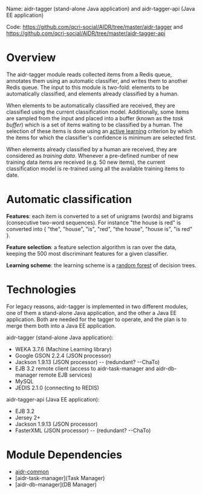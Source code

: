 Name: aidr-tagger (stand-alone Java application) and aidr-tagger-api (Java EE application)

Code: https://github.com/qcri-social/AIDR/tree/master/aidr-tagger and https://github.com/qcri-social/AIDR/tree/master/aidr-tagger-api

# Overview

The aidr-tagger module reads collected items from a Redis queue, annotates them using an automatic classifier, and writes them to another Redis queue. The input to this module is two-fold: elements to be automatically classified, and elements already classified by a human.

When elements to be automatically classified are received, they are classified using the current classification model. Additionally, some items are sampled from the input and placed into a buffer (known as the _task buffer_) which is a set of items waiting to be classified by a human. The selection of these items is done using an [active learning](https://en.wikipedia.org/wiki/Active_learning) criterion by which the items for which the classifier's confidence is minimum are selected first.

When elements already classified by a human are received, they are considered as _training data_. Whenever a pre-defined number of new training data items are received (e.g. 50 new items), the current classification model is re-trained using all the available training items to date.

# Automatic classification

**Features**: each item is converted to a set of unigrams (words) and bigrams (consecutive two-word sequences). For instance "the house is red" is converted into { "the", "house", "is", "red", "the house", "house is", "is red" }.

**Feature selection**: a feature selection algorithm is ran over the data, keeping the 500 most discriminant features for a given classifier.

**Learning scheme**: the learning scheme is a [random forest](https://en.wikipedia.org/wiki/Random_forest) of decision trees.

# Technologies

For legacy reasons, aidr-tagger is implemented in two different modules, one of them a stand-alone Java application, and the other a Java EE application. Both are needed for the tagger to operate, and the plan is to merge them both into a Java EE application.

aidr-tagger (stand-alone Java application):

* WEKA 3.7.6 (Machine Learning library)
* Google GSON 2.2.4 (JSON processor)
* Jackson 1.9.13 (JSON processor) -- (redundant? --ChaTo)
* EJB 3.2 remote client (access to aidr-task-manager and aidr-db-manager remote EJB services)
* MySQL
* JEDIS 2.1.0 (connecting to REDIS)

aidr-tagger-api (Java EE application):

* EJB 3.2
* Jersey 2+
* Jackson 1.9.13 (JSON processor)
* FasterXML (JSON processor) -- (redundant? --ChaTo)

# Module Dependencies

* [aidr-common](Common)
* [aidr-task-manager](Task Manager)
* [aidr-db-manager](DB Manager)
